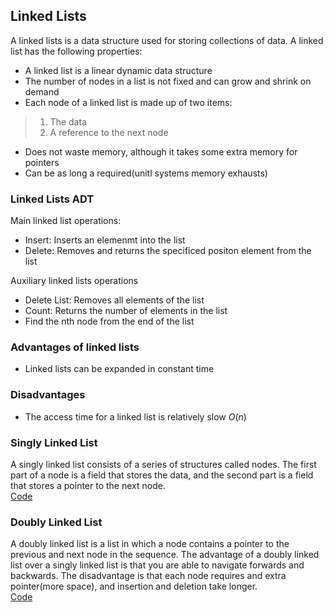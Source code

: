## Linked Lists
A linked lists is a data structure used for storing collections of data. A linked list has the following properties:
- A linked list is a linear dynamic data structure
- The number of nodes in a list is not fixed and can grow and shrink on demand
- Each node of a linked list is made up of two items:
> 1. The data
> 2. A reference to the next node

- Does not waste memory, although it takes some extra memory for pointers
- Can be as long a required(unitl systems memory exhausts)

### Linked Lists ADT
Main linked list operations:
- Insert: Inserts an elemenmt into the list
- Delete: Removes and returns the specificed positon element from the list

Auxiliary linked lists operations
- Delete List: Removes all elements of the list
- Count: Returns the number of elements in the list
- Find the nth node from the end of the list

### Advantages of linked lists
- Linked lists can be expanded in constant time

### Disadvantages
- The access time for a linked list is relatively slow $O(n)$

### Singly Linked List
A singly linked list consists of a series of structures called nodes. The first part of a node is a field that stores the data, and the second part is a field that stores a pointer to the next node. </br>
[Code](/Lists/Code/SinglyLinkedList.cpp)

### Doubly Linked List
A doubly linked list is a list in which a node contains a pointer to the previous and next node in the sequence. The advantage of a doubly linked list over a singly linked list is that you are able to navigate forwards and backwards. The disadvantage is that each node requires and extra pointer(more space), and insertion and deletion take longer. </br>
[Code](/Lists/Code/DoublyLinkedList.cpp)
